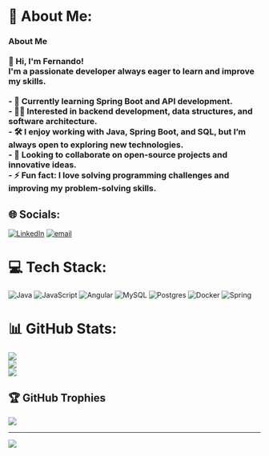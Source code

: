 # 💫 About Me:
### About Me<br><br>👋 Hi, I'm Fernando!  <br>I'm a passionate developer always eager to learn and improve my skills.  <br><br>- 🌱 Currently learning **Spring Boot and API development**.  <br>- 👨‍💻 Interested in **backend development, data structures, and software architecture**.  <br>- 🛠️ I enjoy working with **Java, Spring Boot, and SQL**, but I’m always open to exploring new technologies.  <br>- 🤝 Looking to collaborate on open-source projects and innovative ideas.  <br>- ⚡ Fun fact: I love solving programming challenges and improving my problem-solving skills.  <br>


## 🌐 Socials:
[![LinkedIn](https://img.shields.io/badge/LinkedIn-%230077B5.svg?logo=linkedin&logoColor=white)](https://linkedin.com/in/https://www.linkedin.com/in/fernandosfranca/) [![email](https://img.shields.io/badge/Email-D14836?logo=gmail&logoColor=white)](mailto:fernandosilva348@gmail.com) 

# 💻 Tech Stack:
![Java](https://img.shields.io/badge/java-%23ED8B00.svg?style=for-the-badge&logo=openjdk&logoColor=white) ![JavaScript](https://img.shields.io/badge/javascript-%23323330.svg?style=for-the-badge&logo=javascript&logoColor=%23F7DF1E) ![Angular](https://img.shields.io/badge/angular-%23DD0031.svg?style=for-the-badge&logo=angular&logoColor=white) ![MySQL](https://img.shields.io/badge/mysql-4479A1.svg?style=for-the-badge&logo=mysql&logoColor=white) ![Postgres](https://img.shields.io/badge/postgres-%23316192.svg?style=for-the-badge&logo=postgresql&logoColor=white) ![Docker](https://img.shields.io/badge/docker-%230db7ed.svg?style=for-the-badge&logo=docker&logoColor=white) ![Spring](https://img.shields.io/badge/spring-%236DB33F.svg?style=for-the-badge&logo=spring&logoColor=white)

# 📊 GitHub Stats:
![](https://github-readme-stats.vercel.app/api?username=ferdotexe&theme=transparent&hide_border=false&include_all_commits=true&count_private=false)<br/>
![](https://nirzak-streak-stats.vercel.app/?user=ferdotexe&theme=transparent&hide_border=false)<br/>
![](https://github-readme-stats.vercel.app/api/top-langs/?username=ferdotexe&theme=transparent&hide_border=false&include_all_commits=true&count_private=false&layout=compact)

## 🏆 GitHub Trophies
![](https://github-profile-trophy.vercel.app/?username=ferdotexe&theme=default_repocard&no-frame=false&no-bg=true&margin-w=4)

---
[![](https://visitcount.itsvg.in/api?id=ferdotexe&icon=8&color=12)](https://visitcount.itsvg.in)

<!-- Proudly created with GPRM ( https://gprm.itsvg.in ) -->
